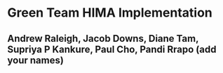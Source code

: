 # Green Team HIMA Implementation
## Andrew Raleigh, Jacob Downs, Diane Tam, Supriya P Kankure, Paul Cho, Pandi Rrapo (add your names)
